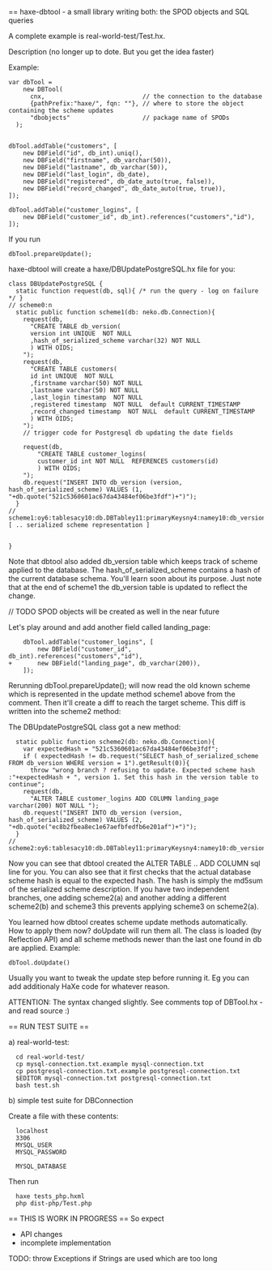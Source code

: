 == haxe-dbtool - a small library writing both: the SPOD objects and SQL queries

A complete example is real-world-test/Test.hx.

Description (no longer up to dote. But you get the idea faster)

Example:

    var dbTool =
        new DBTool(
          cnx,                           // the connection to the database
          {pathPrefix:"haxe/", fqn: ""}, // where to store the object containing the scheme updates
          "dbobjects"                    // package name of SPODs
      );


    dbTool.addTable("customers", [
        new DBField("id", db_int).uniq(),
        new DBField("firstname", db_varchar(50)),
        new DBField("lastname", db_varchar(50)),
        new DBField("last_login", db_date),
        new DBField("registered", db_date_auto(true, false)),
        new DBField("record_changed", db_date_auto(true, true)),
    ]);

    dbTool.addTable("customer_logins", [
        new DBField("customer_id", db_int).references("customers","id"),
    ]);

If you run

    dbTool.prepareUpdate();

haxe-dbtool will create a haxe/DBUpdatePostgreSQL.hx file for you:


    class DBUpdatePostgreSQL {
      static function request(db, sql){ /* run the query - log on failure */ }
    // scheme0:n
      static public function scheme1(db: neko.db.Connection){
        request(db, 
          "CREATE TABLE db_version(
          version int UNIQUE  NOT NULL 
          ,hash_of_serialized_scheme varchar(32) NOT NULL 
          ) WITH OIDS;
        ");
        request(db, 
          "CREATE TABLE customers(
          id int UNIQUE  NOT NULL 
          ,firstname varchar(50) NOT NULL 
          ,lastname varchar(50) NOT NULL 
          ,last_login timestamp  NOT NULL 
          ,registered timestamp  NOT NULL  default CURRENT_TIMESTAMP 
          ,record_changed timestamp  NOT NULL  default CURRENT_TIMESTAMP 
          ) WITH OIDS;
        ");
        // trigger code for Postgresql db updating the date fields

        request(db, 
            "CREATE TABLE customer_logins(
            customer_id int NOT NULL  REFERENCES customers(id)
            ) WITH OIDS;
        ");
        db.request("INSERT INTO db_version (version, hash_of_serialized_scheme) VALUES (1, "+db.quote("521c5360601ac67da43484ef06be3fdf")+")");
      }
    // scheme1:oy6:tablesacy10:db.DBTabley11:primaryKeysny4:namey10:db_versiony6:fie [ .. serialized scheme representation ]


    }

Note that dbtool also added db_version table which keeps track of
scheme applied to the database. The hash_of_serialized_scheme contains a hash
of the current database schema. You'll learn soon about its purpose. Just note
that at the end of scheme1 the db_version table is updated to reflect the
change.

// TODO SPOD objects will be created as well in the near future

Let's play around and add another field called landing_page:
 

        dbTool.addTable("customer_logins", [
            new DBField("customer_id", db_int).references("customers","id"),
    +       new DBField("landing_page", db_varchar(200)),
        ]);

Rerunning dbTool.prepareUpdate(); will now read the old known scheme which is
represented in the update method scheme1 above from the comment. Then it'll create
a diff to reach the target scheme. This diff is written into the scheme2 method:

The DBUpdatePostgreSQL class got a new method:

      static public function scheme2(db: neko.db.Connection){
        var expectedHash = "521c5360601ac67da43484ef06be3fdf";
        if ( expectedHash != db.request("SELECT hash_of_serialized_scheme FROM db_version WHERE version = 1").getResult(0)){
          throw "wrong branch ? refusing to update. Expected scheme hash :"+expectedHash + ", version 1. Set this hash in the version table to continue";
        request(db, 
          "ALTER TABLE customer_logins ADD COLUMN landing_page varchar(200) NOT NULL ");
        db.request("INSERT INTO db_version (version, hash_of_serialized_scheme) VALUES (2, "+db.quote("ec8b2fbea8ec1e67aefbfedfb6e201af")+")");
      }
    // scheme2:oy6:tablesacy10:db.DBTabley11:primaryKeysny4:namey10:db_versiony6:fieldsacy10:db.DBFieldR3y7:versiony4:typewy18:db.DBToolFieldTypey6:db_int:0y12:__referencesny11:__autovalueny8:nullablefy6:__uniqty9:__indexedny9:__defaultny9:__commentngcR6R3y25:hash_of_serialized_schemeR8wR9y10:db_varchar:1i32R11nR12nR13fR14nR15nR16nR17nghgcR1R2nR3y9:customersR5acR6R3y2:idR8wR9R10:0R11nR12nR13fR14tR15nR16nR17ngcR6R3y9:firstnameR8wR9R19:1i50R11nR12nR13fR14nR15nR16nR17ngcR6R3y8:lastnameR8wR9R19:1i50R11nR12nR13fR14nR15nR16nR17ngcR6R3y10:last_loginR8wR9y7:db_date:0R11nR12nR13fR14nR15nR16nR17ngcR6R3y10:registeredR8wR9y12:db_date_auto:2tfR11nR12nR13fR14nR15nR16nR17ngcR6R3y14:record_changedR8wR9R27:2ttR11nR12nR13fR14nR15nR16nR17nghgcR1R2nR3y15:customer_loginsR5acR6R3y11:customer_idR8wR9R10:0R11oy5:tableR20y5:fieldR21gR12nR13fR14nR15nR16nR17ngcR6R3y12:landing_pageR8wR9R19:1i200R11nR12nR13fR14nR15nR16nR17nghghg

Now you can see that dbtool created the ALTER TABLE .. ADD COLUMN sql line for you.
You can also see that it first checks that the actual database scheme hash
is equal to the expected hash. The hash is simply the md5sum of the serialized
scheme description. If you have two independent branches, one adding scheme2(a)
and another adding a different scheme2(b) and scheme3 this prevents applying
scheme3 on scheme2(a).

You learned how dbtool creates scheme update methods automatically. How to
apply them now? doUpdate will run them all. The class is loaded (by Reflection
API) and all scheme methods newer than the last one found in db are applied.
Example:

    dbTool.doUpdate()

Usually you want to tweak the update step before running it. Eg you can add
additionaly HaXe code for whatever reason.


ATTENTION: The syntax changed slightly. See comments top of DBTool.hx - and read source :)


== RUN TEST SUITE ==

a) real-world-test:

      cd real-world-test/
      cp mysql-connection.txt.example mysql-connection.txt
      cp postgresql-connection.txt.example postgresql-connection.txt
      $EDITOR mysql-connection.txt postgresql-connection.txt
      bash test.sh

b) simple test suite for DBConnection

Create a file with these contents:

      localhost
      3306
      MYSQL_USER
      MYSQL_PASSWORD

      MYSQL_DATABASE

Then run

      haxe tests_php.hxml
      php dist-php/Test.php


== THIS IS WORK IN PROGRESS ==
So expect
  * API changes
  * incomplete implementation

TODO:
  throw Exceptions if Strings are used which are too long
